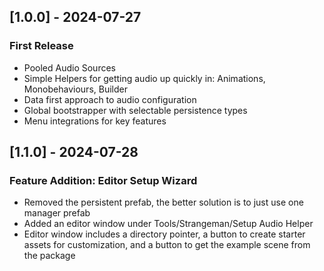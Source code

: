 ## [1.0.0] - 2024-07-27
### First Release
- Pooled Audio Sources
- Simple Helpers for getting audio up quickly in: Animations, Monobehaviours, Builder
- Data first approach to audio configuration
- Global bootstrapper with selectable persistence types
- Menu integrations for key features

## [1.1.0] - 2024-07-28
### Feature Addition: Editor Setup Wizard
- Removed the persistent prefab, the better solution is to just use one manager prefab
- Added an editor window under Tools/Strangeman/Setup Audio Helper
- Editor window includes a directory pointer, a button to create starter assets for customization, and a button to get the example scene from the package